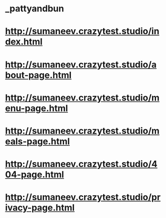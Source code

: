 # _pattyandbun
# http://sumaneev.crazytest.studio/index.html

# http://sumaneev.crazytest.studio/about-page.html
# http://sumaneev.crazytest.studio/menu-page.html
# http://sumaneev.crazytest.studio/meals-page.html

# http://sumaneev.crazytest.studio/404-page.html
# http://sumaneev.crazytest.studio/privacy-page.html